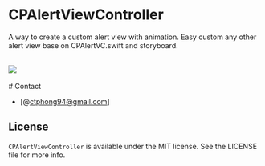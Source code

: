 # CPAlertViewController

A way to create a custom alert view with animation. Easy custom any other alert view base on CPAlertVC.swift and storyboard.</br><br>

<img src="https://s3.amazonaws.com/cocoacontrols_production/uploads/control_image/image/11103/Simulator_Screen_Shot_Feb_20__2017__10.54.19_AM.png" />
</br><br>
# Contact

- [@ctphong94@gmail.com]

## License

`CPAlertViewController` is available under the MIT license. See the LICENSE file for more info.
